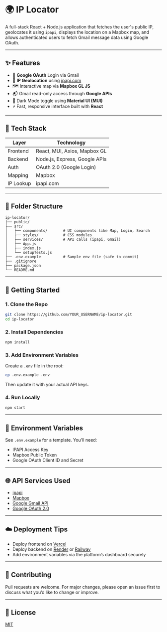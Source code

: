 # 🌍 IP Locator

A full-stack React + Node.js application that fetches the user's public IP, geolocates it using `ipapi`, displays the location on a Mapbox map, and allows authenticated users to fetch Gmail message data using Google OAuth.

---

## ✨ Features

- 🔐 **Google OAuth** Login via Gmail
- 📍 **IP Geolocation** using [ipapi.com](https://ipapi.com)
- 🗺️ Interactive map via **Mapbox GL JS**
- 📬 Gmail read-only access through **Google APIs**
- 🌙 Dark Mode toggle using **Material UI (MUI)**
- ⚡ Fast, responsive interface built with **React**

---

## 🧩 Tech Stack

| Layer     | Technology                      |
|-----------|----------------------------------|
| Frontend  | React, MUI, Axios, Mapbox GL     |
| Backend   | Node.js, Express, Google APIs    |
| Auth      | OAuth 2.0 (Google Login)         |
| Mapping   | Mapbox                           |
| IP Lookup | ipapi.com                        |

---

## 📁 Folder Structure

```
ip-locator/
├── public/
├── src/
│   ├── components/       # UI components like Map, Login, Search
│   ├── styles/           # CSS modules
│   ├── services/         # API calls (ipapi, Gmail)
│   ├── App.js
│   ├── index.js
│   └── setupTests.js
├── .env.example          # Sample env file (safe to commit)
├── .gitignore
├── package.json
└── README.md
```

---

## 🚀 Getting Started

### 1. Clone the Repo
```bash
git clone https://github.com/YOUR_USERNAME/ip-locator.git
cd ip-locator
```

### 2. Install Dependencies
```bash
npm install
```

### 3. Add Environment Variables

Create a `.env` file in the root:
```bash
cp .env.example .env
```

Then update it with your actual API keys.

### 4. Run Locally
```bash
npm start
```

---

## 🔐 Environment Variables

See `.env.example` for a template. You’ll need:
- IPAPI Access Key
- Mapbox Public Token
- Google OAuth Client ID and Secret

---

## 🌐 API Services Used

- [ipapi](https://ipapi.com/)
- [Mapbox](https://mapbox.com/)
- [Google Gmail API](https://developers.google.com/gmail/api)
- [Google OAuth 2.0](https://developers.google.com/identity/protocols/oauth2)

---

## ☁️ Deployment Tips

- Deploy frontend on [Vercel](https://vercel.com)
- Deploy backend on [Render](https://render.com) or [Railway](https://railway.app)
- Add environment variables via the platform’s dashboard securely

---

## 🤝 Contributing

Pull requests are welcome. For major changes, please open an issue first to discuss what you’d like to change or improve.

---

## 📄 License

[MIT](https://choosealicense.com/licenses/mit/)


